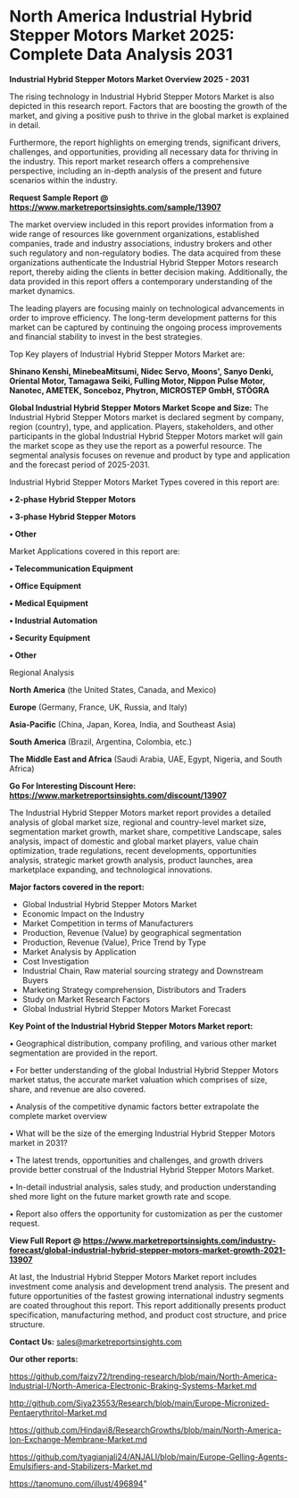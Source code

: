 # North America Industrial Hybrid Stepper Motors Market 2025: Complete Data Analysis 2031

<Strong> Industrial Hybrid Stepper Motors Market Overview 2025 - 2031</strong>

The rising technology in Industrial Hybrid Stepper Motors Market is also depicted in this research report. Factors that are boosting the growth of the market, and giving a positive push to thrive in the global market is explained in detail.

Furthermore, the report highlights on emerging trends, significant drivers, challenges, and opportunities, providing all necessary data for thriving in the industry. This report market research offers a comprehensive perspective, including an in-depth analysis of the present and future scenarios within the industry.

<strong>Request Sample Report @ <a href=https://www.marketreportsinsights.com/sample/13907>https://www.marketreportsinsights.com/sample/13907</a></strong>

The market overview included in this report provides information from a wide range of resources like government organizations, established companies, trade and industry associations, industry brokers and other such regulatory and non-regulatory bodies. The data acquired from these organizations authenticate the Industrial Hybrid Stepper Motors research report, thereby aiding the clients in better decision making. Additionally, the data provided in this report offers a contemporary understanding of the market dynamics.

The leading players are focusing mainly on technological advancements in order to improve efficiency. The long-term development patterns for this market can be captured by continuing the ongoing process improvements and financial stability to invest in the best strategies.

Top Key players of Industrial Hybrid Stepper Motors Market are:

<strong>Shinano Kenshi, MinebeaMitsumi, Nidec Servo, Moons', Sanyo Denki, Oriental Motor, Tamagawa Seiki, Fulling Motor, Nippon Pulse Motor, Nanotec, AMETEK, Sonceboz, Phytron, MICROSTEP GmbH, STÖGRA</strong>

<strong><b>Global Industrial Hybrid Stepper Motors Market Scope and Size:</b></strong>
The Industrial Hybrid Stepper Motors market is declared segment by company, region (country), type, and application. Players, stakeholders, and other participants in the global Industrial Hybrid Stepper Motors market will gain the market scope as they use the report as a powerful resource. The segmental analysis focuses on revenue and product by type and application and the forecast period of 2025-2031.

Industrial Hybrid Stepper Motors Market Types covered in this report are:

<strong>• 2-phase Hybrid Stepper Motors

• 3-phase Hybrid Stepper Motors

• Other</strong>

Market Applications covered in this report are:

<strong>• Telecommunication Equipment

• Office Equipment

• Medical Equipment

• Industrial Automation

• Security Equipment

• Other</strong> 

Regional Analysis

<strong>North America</strong> (the United States, Canada, and Mexico)

<strong>Europe</strong> (Germany, France, UK, Russia, and Italy)

<strong>Asia-Pacific</strong> (China, Japan, Korea, India, and Southeast Asia)

<strong>South America</strong> (Brazil, Argentina, Colombia, etc.)

<strong>The Middle East and Africa</strong> (Saudi Arabia, UAE, Egypt, Nigeria, and South Africa)

<strong>Go For Interesting Discount Here: <a href=https://www.marketreportsinsights.com/discount/13907>https://www.marketreportsinsights.com/discount/13907</a></strong>

The Industrial Hybrid Stepper Motors market report provides a detailed analysis of global market size, regional and country-level market size, segmentation market growth, market share, competitive Landscape, sales analysis, impact of domestic and global market players, value chain optimization, trade regulations, recent developments, opportunities analysis, strategic market growth analysis, product launches, area marketplace expanding, and technological innovations.

<strong><b>Major factors covered in the report:</b></strong>
<ul>
  <li>Global Industrial Hybrid Stepper Motors Market </li>
  <li>Economic Impact on the Industry</li>
  <li>Market Competition in terms of Manufacturers</li>
  <li>Production, Revenue (Value) by geographical segmentation</li>
  <li>Production, Revenue (Value), Price Trend by Type</li>
  <li>Market Analysis by Application</li>
  <li>Cost Investigation</li>
  <li>Industrial Chain, Raw material sourcing strategy and Downstream Buyers</li>
  <li>Marketing Strategy comprehension, Distributors and Traders</li>
  <li>Study on Market Research Factors</li>
  <li>Global Industrial Hybrid Stepper Motors Market Forecast</li>
</ul>

<strong><b>Key Point of the Industrial Hybrid Stepper Motors Market report:</b></strong>

• Geographical distribution, company profiling, and various other market segmentation are provided in the report.

• For better understanding of the global Industrial Hybrid Stepper Motors market status, the accurate market valuation which comprises of size, share, and revenue are also covered.

• Analysis of the competitive dynamic factors better extrapolate the complete market overview

• What will be the size of the emerging Industrial Hybrid Stepper Motors market in 2031?

• The latest trends, opportunities and challenges, and growth drivers provide better construal of the Industrial Hybrid Stepper Motors Market.

• In-detail industrial analysis, sales study, and production understanding shed more light on the future market growth rate and scope.

• Report also offers the opportunity for customization as per the customer request.

<strong><b>View Full Report @ <a href=https://www.marketreportsinsights.com/industry-forecast/global-industrial-hybrid-stepper-motors-market-growth-2021-13907>https://www.marketreportsinsights.com/industry-forecast/global-industrial-hybrid-stepper-motors-market-growth-2021-13907</a></b></strong>


At last, the Industrial Hybrid Stepper Motors Market report includes investment come analysis and development trend analysis. The present and future opportunities of the fastest growing international industry segments are coated throughout this report. This report additionally presents product specification, manufacturing method, and product cost structure, and price structure.

<strong>Contact Us:</strong>
sales@marketreportsinsights.com

<strong>Our other reports:</strong>

<a href=https://github.com/faizy72/trending-research/blob/main/North-America-Industrial-I/North-America-Electronic-Braking-Systems-Market.md>https://github.com/faizy72/trending-research/blob/main/North-America-Industrial-I/North-America-Electronic-Braking-Systems-Market.md</a>

<a href=http://github.com/Siya23553/Research/blob/main/Europe-Micronized-Pentaerythritol-Market.md>http://github.com/Siya23553/Research/blob/main/Europe-Micronized-Pentaerythritol-Market.md</a>

<a href=https://github.com/Hindavi8/ResearchGrowths/blob/main/North-America-Ion-Exchange-Membrane-Market.md>https://github.com/Hindavi8/ResearchGrowths/blob/main/North-America-Ion-Exchange-Membrane-Market.md</a>

<a href=https://github.com/tyagianjali24/ANJALI/blob/main/Europe-Gelling-Agents-Emulsifiers-and-Stabilizers-Market.md>https://github.com/tyagianjali24/ANJALI/blob/main/Europe-Gelling-Agents-Emulsifiers-and-Stabilizers-Market.md</a>

<a href=https://tanomuno.com/illust/496894>https://tanomuno.com/illust/496894</a>"
